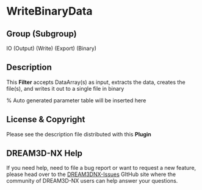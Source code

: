 # WriteBinaryData

## Group (Subgroup)

IO (Output) (Write) (Export) (Binary)

## Description

This **Filter** accepts DataArray(s) as input, extracts the data, creates the file(s), and writes it out to a single file in binary

% Auto generated parameter table will be inserted here

## License & Copyright

Please see the description file distributed with this **Plugin**

## DREAM3D-NX Help

If you need help, need to file a bug report or want to request a new feature, please head over to the [DREAM3DNX-Issues](https://github.com/BlueQuartzSoftware/DREAM3DNX-Issues) GItHub site where the community of DREAM3D-NX users can help answer your questions.

